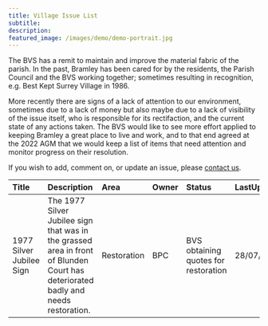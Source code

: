 ```yaml
---
title: Village Issue List
subtitle:
description: 
featured_image: /images/demo/demo-portrait.jpg
---
```


<!--![](/images/tbd.jpg)Image by <a href="https://pixabay.com/users/merio-1480566/?utm_source=link-attribution&amp;utm_medium=referral&amp;utm_campaign=image&amp;utm_content=4010445">Merio</a> from <a href="https://pixabay.com/?utm_source=link-attribution&amp;utm_medium=referral&amp;utm_campaign=image&amp;utm_content=4010445">Pixabay</a>
><-->


The BVS has a remit to maintain and improve the material fabric of the parish.   In the past, Bramley has been cared for by the residents, the Parish Council and the BVS working together; sometimes resulting in recognition, e.g. Best Kept Surrey Village in 1986.

More recently there are signs of a lack of attention to our environment, sometimes due to a lack of money but also maybe due to a lack of visibility of the issue itself, who is responsible for its rectifaction, and the current state of any actions taken.   The BVS would like to see more effort applied to keeping Bramley a great place to live and work, and to that end agreed at the 2022 AGM that we would keep a list of items that need attention and monitor progress on their resolution.  

If you wish to add, comment on, or update an issue, please [contact us](/contact).

<!-- Start Issue Table -->

|Title|Description|Area|Owner|Status|LastUpdated|Detail|
|:--|:--|:--|:--|:--|:--|:--|
|1977 Silver Jubilee Sign|The 1977 Silver Jubilee sign that was in the grassed area in front of Blunden Court has deteriorated badly and needs restoration.|Restoration|BPC|BVS obtaining quotes for restoration|28/07/2022|[detail](https://www.dropbox.com/s/x1bmeasmjek3rs5/Issue%20-%201977%20Silver%20Jubilee%20Sign.pdf?dl=0)|

<!-- End Issue Table -->



